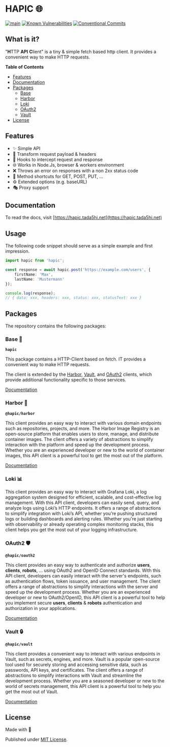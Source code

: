 # HAPIC 🌐

[![main](https://github.com/Tada5hi/hapic/actions/workflows/main.yml/badge.svg)](https://github.com/Tada5hi/hapic/actions/workflows/main.yml)
[![Known Vulnerabilities](https://snyk.io/test/github/Tada5hi/hapic/badge.svg)](https://snyk.io/test/github/Tada5hi/hapic)
[![Conventional Commits](https://img.shields.io/badge/Conventional%20Commits-1.0.0-%23FE5196?logo=conventionalcommits&logoColor=white)](https://conventionalcommits.org)

## What is it?
"**H**TTP **API** **C**lient" is a tiny & simple fetch based http client.
It provides a convenient way to make HTTP requests.

**Table of Contents**

- [Features](#features)
- [Documentation](#documentation)
- [Packages](#packages)
    - [Base](#base-)
    - [Harbor](#harbor-)
    - [Loki](#loki-)
    - [OAuth2](#oauth2-)
    - [Vault](#vault-)
- [License](#license)

## Features

- ✨ Simple API
- 🔄 Transform request payload & headers
- 🛑 Hooks to intercept request and response 
- 🌐 Works in Node.Js, browser & workers environment
- ❌ Throws an error on responses with a non 2xx status code
- 🚀 Method shortcuts for GET, POST, PUT, ...
- ⚙️ Extended options (e.g. baseURL)
- 🎭 Proxy support

## Documentation

To read the docs, visit [https://hapic.tada5hi.net](https://hapic.tada5hi.net)

## Usage

The following code snippet should serve as a simple example and first impression.

```typescript
import hapic from 'hapic';

const response = await hapic.post('https://example.com/users', {
    firstName: 'Max',
    lastName: 'Mustermann'
});

console.log(response);
// { data: xxx, headers: xxx, status: xxx, statusText: xxx }
```


## Packages
The repository contains the following packages:

### Base 🚀

**`hapic`**

This package contains a HTTP-Client based on fetch.
IT provides a convenient way to make HTTP requests.

The client is extended by the [Harbor](#harbor-), [Vault](#vault-), and [OAuth2](#oauth2-) clients, 
which provide additional functionality specific to those services.

[Documentation](./packages/client)

### Harbor 🚢

**`@hapic/harbor`**

This client provides an easy way to interact with various domain endpoints such as repositories, projects, and more.
The Harbor Image Registry is an open-source platform that enables users to store, manage, and distribute container images. 
The client offers a variety of abstractions to simplify interaction with the platform and speed up the development process.
Whether you are an experienced developer or new to the world of container images,
this API client is a powerful tool to get the most out of the platform.

[Documentation](./packages/harbor)

### Loki 📊

This client provides an easy way to interact with Grafana Loki,
a log aggregation system designed for efficient, scalable, and cost-effective log management.
With this API client, developers can easily send, query, and analyze logs using Loki’s HTTP endpoints.
It offers a range of abstractions to simplify integration with Loki’s API,
whether you’re pushing structured logs or building dashboards and alerting rules.
Whether you're just starting with observability or already operating complex monitoring stacks,
this client helps you get the most out of your logging infrastructure.

### OAuth2 🛡️

**`@hapic/oauth2`**

This client provides an easy way to authenticate and authorize **users**, **clients**, **robots**, ...
using OAuth2 and OpenID Connect standards.
With this API client, developers can easily interact with the server's endpoints, 
such as authentication flows, token issuance, and user management. 
The client offers a range of abstractions to simplify interactions with the server 
and speed up the development process. 
Whether you are an experienced developer or new to OAuth2/OpenID,
this API client is a powerful tool to help you implement secure **users**, **clients** & **robots** authentication 
and authorization in your applications.

[Documentation](./packages/oauth2)

### Vault 🔒

**`@hapic/vault`**

This client provides a convenient way to interact with various endpoints in Vault, 
such as secrets, engines, and more. 
Vault is a popular open-source tool used for securely storing and accessing sensitive data, 
such as passwords, API keys, and certificates. 
The client offers a range of abstractions to simplify interactions with Vault and
streamline the development process. 
Whether you are a seasoned developer or new to the world of secrets management, 
this API client is a powerful tool to help you get the most out of Vault.

[Documentation](./packages/vault)

## License

Made with 💚

Published under [MIT License](./LICENSE).
